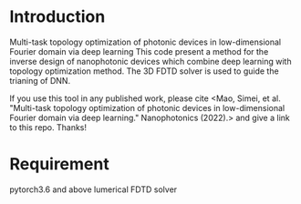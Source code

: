 # Introduction
Multi-task topology optimization of photonic devices in low-dimensional Fourier domain via deep learning
This code present a method for the inverse design of nanophotonic devices which combine deep learning with topology optimization method. The 3D FDTD solver is used to guide the trianing of DNN.

If you use this tool in any published work, please cite <Mao, Simei, et al. "Multi-task topology optimization of photonic devices in low-dimensional Fourier domain via deep learning." Nanophotonics (2022).> and give a link to this repo. Thanks!


# Requirement
pytorch3.6 and above
lumerical FDTD solver

